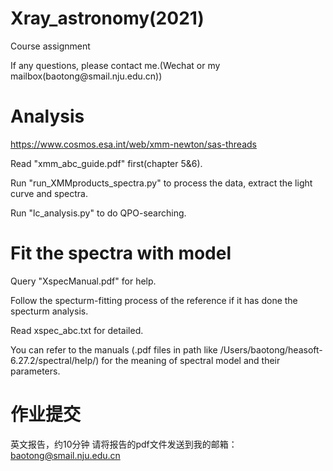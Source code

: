 # Xray_astronomy(2021)
Course assignment
</p>
If any questions, please contact me.(Wechat or my mailbox(baotong@smail.nju.edu.cn))

# Analysis 
https://www.cosmos.esa.int/web/xmm-newton/sas-threads

Read "xmm_abc_guide.pdf" first(chapter 5&6).

Run "run_XMMproducts_spectra.py" to process the data, extract the light curve and spectra.

Run "lc_analysis.py"  to do QPO-searching.


# Fit the spectra with model
Query "XspecManual.pdf" for help.

Follow the specturm-fitting process of the reference if it has done the specturm analysis.

Read xspec_abc.txt for detailed.

You can refer to the manuals (.pdf files in path like /Users/baotong/heasoft-6.27.2/spectral/help/) for the meaning of spectral model and their parameters.

# 作业提交
英文报告，约10分钟
请将报告的pdf文件发送到我的邮箱：baotong@smail.nju.edu.cn







